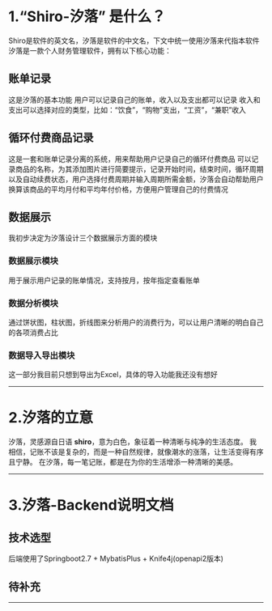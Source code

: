 # 1.“Shiro-汐落” 是什么？

Shiro是软件的英文名，汐落是软件的中文名，下文中统一使用汐落来代指本软件
汐落是一款个人财务管理软件，拥有以下核心功能：

## 账单记录

这是汐落的基本功能
用户可以记录自己的账单，收入以及支出都可以记录
收入和支出可以选择对应的类型，比如：“饮食”，“购物”支出，“工资”，“兼职”收入

## 循环付费商品记录

这是一套和账单记录分离的系统，用来帮助用户记录自己的循环付费商品
可以记录商品的名称，为其添加图片进行简要提示，记录开始时间，结束时间，循环周期以及自动续费状态，用户选择付费周期并输入周期所需金额，汐落会自动帮助用户换算该商品的平均月付和平均年付价格，方便用户管理自己的付费情况

## 数据展示

我初步决定为汐落设计三个数据展示方面的模块

### 数据展示模块

用于展示用户记录的账单情况，支持按月，按年指定查看账单

### 数据分析模块

通过饼状图，柱状图，折线图来分析用户的消费行为，可以让用户清晰的明白自己的各项消费占比

### 数据导入导出模块

这一部分我目前只想到导出为Excel，具体的导入功能我还没有想好

---

# 2.汐落的立意

汐落，灵感源自日语 **shiro**，意为白色，象征着一种清晰与纯净的生活态度。
我相信，记账不该是复杂的，而是一种自然规律，就像潮水的涨落，让生活变得有序且宁静。
在汐落，每一笔记账，都是在为你的生活增添一种清晰的美感。

---

# 3.汐落-Backend说明文档

## 技术选型

后端使用了Springboot2.7 + MybatisPlus + Knife4j(openapi2版本)

## 待补充

---
